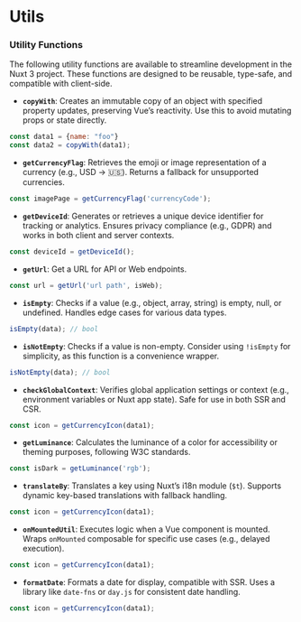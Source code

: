 # Utils

### Utility Functions
The following utility functions are available to streamline development in the Nuxt 3 project. These functions are designed to be reusable, type-safe, and compatible with client-side.

- **`copyWith`**: Creates an immutable copy of an object with specified property updates, preserving Vue’s reactivity. Use this to avoid mutating props or state directly.
```javascript
const data1 = {name: "foo"}
const data2 = copyWith(data1);
```
- **`getCurrencyFlag`**: Retrieves the emoji or image representation of a currency (e.g., USD → 🇺🇸). Returns a fallback for unsupported currencies.
```javascript
const imagePage = getCurrencyFlag('currencyCode');
```
- **`getDeviceId`**: Generates or retrieves a unique device identifier for tracking or analytics. Ensures privacy compliance (e.g., GDPR) and works in both client and server contexts.
```javascript
const deviceId = getDeviceId();
```
- **`getUrl`**: Get a URL for API or Web endpoints.
```javascript
const url = getUrl('url path', isWeb);
```
- **`isEmpty`**: Checks if a value (e.g., object, array, string) is empty, null, or undefined. Handles edge cases for various data types.
```javascript
isEmpty(data); // bool
```
- **`isNotEmpty`**: Checks if a value is non-empty. Consider using `!isEmpty` for simplicity, as this function is a convenience wrapper.
```javascript
isNotEmpty(data); // bool
```
- **`checkGlobalContext`**: Verifies global application settings or context (e.g., environment variables or Nuxt app state). Safe for use in both SSR and CSR.
```javascript
const icon = getCurrencyIcon(data1);
```
- **`getLuminance`**: Calculates the luminance of a color for accessibility or theming purposes, following W3C standards.
```javascript
const isDark = getLuminance('rgb');
```
- **`translateBy`**: Translates a key using Nuxt’s i18n module (`$t`). Supports dynamic key-based translations with fallback handling.
```javascript
const icon = getCurrencyIcon(data1);
```
- **`onMountedUtil`**: Executes logic when a Vue component is mounted. Wraps `onMounted` composable for specific use cases (e.g., delayed execution).
```javascript
const icon = getCurrencyIcon(data1);
```
- **`formatDate`**: Formats a date for display, compatible with SSR. Uses a library like `date-fns` or `day.js` for consistent date handling.
```javascript
const icon = getCurrencyIcon(data1);
```
